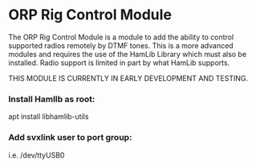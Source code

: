 # ORP Rig Control Module
The ORP Rig Control Module is a module to add the ability to control supported radios remotely by DTMF tones. This is a more advanced modules and requires the use of the HamLib Library which must also be installed. Radio support is limited in part by what HamLib supports.

THIS MODULE IS CURRENTLY IN EARLY DEVELOPMENT AND TESTING. 

### Install HamlIb as root:
apt install libhamlib-utils

### Add svxlink user to port group:
i.e. /dev/ttyUSB0